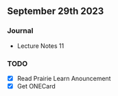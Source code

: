 ## September 29th 2023

### Journal

- Lecture Notes 11 

### TODO

- [x] Read Prairie Learn Anouncement
- [x] Get ONECard